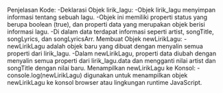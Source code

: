 Penjelasan Kode:
-Deklarasi Objek lirik_lagu:
-Objek lirik_lagu menyimpan informasi tentang sebuah lagu.
-Objek ini memiliki properti status yang berupa boolean (true), dan properti data yang merupakan objek berisi informasi lagu.
-Di dalam data terdapat informasi seperti artist, songTitle, songLyrics, dan songLyricsArr.
Membuat Objek newLirikLagu:
-newLirikLagu adalah objek baru yang dibuat dengan menyalin semua properti dari lirik_lagu.
-Dalam newLirikLagu, properti data diubah dengan menyalin semua properti dari lirik_lagu.data dan mengganti nilai artist dan songTitle dengan nilai baru.
Menampilkan newLirikLagu ke Konsol:
-console.log(newLirikLagu) digunakan untuk menampilkan objek newLirikLagu ke konsol browser atau lingkungan runtime JavaScript.
